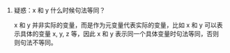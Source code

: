 1. 疑惑：x 和 y 什么时候句法等同？

    x 和 y 并非实际的变量，而是作为元变量代表实际的变量，比如 x 和 y 可以表示具体的变量 x, y, z 等，因此 x 和 y 表示同一个具体变量时句法等同，否则则句法不等同。
